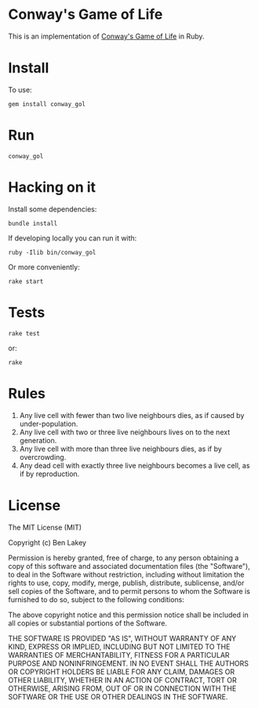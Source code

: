 # Conway's Game of Life

This is an implementation of [Conway's Game of Life](http://en.wikipedia.org/wiki/Conway%27s_Game_of_Life) in Ruby.


Install
=======

To use:

    gem install conway_gol


Run
===

    conway_gol


Hacking on it
=============

Install some dependencies:

    bundle install

If developing locally you can run it with:

    ruby -Ilib bin/conway_gol

Or more conveniently:

    rake start


Tests
=====

    rake test

or:

    rake


Rules
=====

1. Any live cell with fewer than two live neighbours dies, as if caused by under-population.
2. Any live cell with two or three live neighbours lives on to the next generation.
3. Any live cell with more than three live neighbours dies, as if by overcrowding.
4. Any dead cell with exactly three live neighbours becomes a live cell, as if by reproduction.


License
=======

The MIT License (MIT)

Copyright (c) Ben Lakey

Permission is hereby granted, free of charge, to any person obtaining a copy
of this software and associated documentation files (the "Software"), to deal
in the Software without restriction, including without limitation the rights
to use, copy, modify, merge, publish, distribute, sublicense, and/or sell
copies of the Software, and to permit persons to whom the Software is
furnished to do so, subject to the following conditions:

The above copyright notice and this permission notice shall be included in
all copies or substantial portions of the Software.

THE SOFTWARE IS PROVIDED "AS IS", WITHOUT WARRANTY OF ANY KIND, EXPRESS OR
IMPLIED, INCLUDING BUT NOT LIMITED TO THE WARRANTIES OF MERCHANTABILITY,
FITNESS FOR A PARTICULAR PURPOSE AND NONINFRINGEMENT. IN NO EVENT SHALL THE
AUTHORS OR COPYRIGHT HOLDERS BE LIABLE FOR ANY CLAIM, DAMAGES OR OTHER
LIABILITY, WHETHER IN AN ACTION OF CONTRACT, TORT OR OTHERWISE, ARISING FROM,
OUT OF OR IN CONNECTION WITH THE SOFTWARE OR THE USE OR OTHER DEALINGS IN
THE SOFTWARE.
